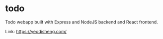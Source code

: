 # todo

Todo webapp built with Express and NodeJS backend and React frontend.

Link: https://yeodisheng.com/
